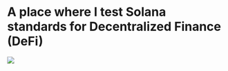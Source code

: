 # A place where I test Solana standards for Decentralized Finance (DeFi)
<img src="https://img.shields.io/badge/Solana-Practice-green">
